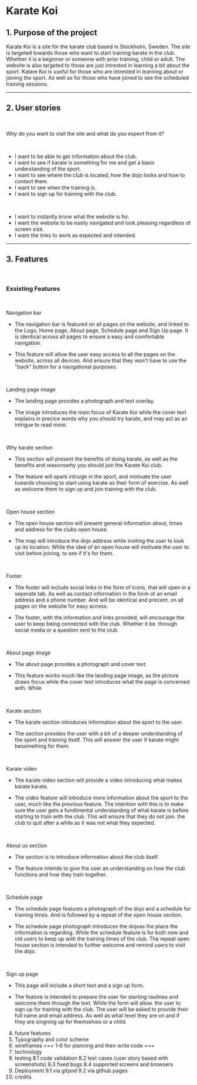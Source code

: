 # Karate Koi

## 1. Purpose of the project

Karate Koi is a site for the karate club based in Stockholm, Sweden. The site is targeted towards those who want to start training karate in the club. Whether it is a beginner or someone with prior training, child or adult. The website is also targeted to those are just intrested in learning a bit about the sport. Katare Koi is useful for those who are intrested in learning about or joining the sport. As well as for those who have joined to see the scheduled training sessions.

---

## 2. User stories

<br>

Why do you want to visit the site and what do you expevt from it?

<br>

- I want to be able to get information about the club.
- I want to see if karate is something for me and get a basic understanding of the sport.
- I want to see where the club is located, how the dojo looks and how to contact them.
- I want to see when the training is.
- I want to sign up for training with the club.

<br>

- I want to instantly know what the website is for.
- I want the website to be easily navigated and look pleasing regardless of screen size.
- I want the links to work as expected and intended.

---

## 3. Features

<br>

### Exsisting Features

<br>

Navigation bar

- The navigation bar is featured on all pages on the website, and linked to the Logo, Home page, About page, Schedule page and Sign Up page. It is identical across all pages to ensure a easy and comfortable navigation.

- This feature will allow the user easy access to all the pages on the website, across all devices. And ensure that they won't have to use the "back" button for a navigational purposes.


<br>

Landing page image

- The landing page provides a photograph and text overlay.

- The image introduces the main focus of Karate Koi while the cover text explains in precice words why you should try karate, and may act as an intrigue to read more.


<br>

Why karate section

- This section will present the benefits of doing karate, as well as the benefits and reasonswhy you should join the Karate Koi club.

- The feature will spark intruige in the sport, and motivate the user towards choosing to start using karate as their form of exercise. As well as welcome them to sign up and join training with the club.


<br>

Open house section

- The open house section will present general information about, times and address for the clubs open house.

- The map will introduce the dojo address while inviting the user to look up its location. While the ideé of an open house will motivate the user to visit before joining, to see if it's for them.


<br>

Footer

- The footer will include social links in the form of icons, that will open in a seperate tab. As well as contact information in the form of an email address and a phone number. And will be identical and precent. on all pages on the website for easy access.

- The footer, with the information and links provided, will encourage the user to keep being connected with the club. Whether it be. through social media or a question sent to the club.


<br>

About page image

- The about page provides a photograph and cover text.

- This feature works much like the landing page image, as the picture draws focus while the cover text introduces what the page is concerned with. While


<br>

Karate section

- The karate section introduces information about the sport to the user.

- The section provides the user with a bit of a deeper understanding of the sport and training itself. This will answer the user if karate might besomething for them.


<br>

Karate video

- The karate video section will provide a video introducing what makes karate karate.

- The video feature will introduce more information about the sport to the user, much like the previous feature. The intention with this is to make sure the user gets a fundimental understanding of what karate is before starting to train with the club. This will ensure that they do not join. the club to quit after a while as it was not what they expected.


<br>

About us section

- The section is to introduce information about the club itself.

- The feature intends to give the user an understanding on how the club functions and how they train together.


<br>

Schedule page

- The schedule page features a photograph of the dojo and a schedule for training times. And is followed by a repeat of the open house section.

- The schedule page photograph introduces the dojoas the place the information is regarding. While the schedule feature is for both new and old users to keep up with the training times of the club. The repeat open house section is intended to further welcome and remind users to visit the dojo.


<br>

Sign up page

- This page will include a short text and a sign up form.

- The feature is intended to prepare the user for starting routines and welcome them through the text. While the form will allow. the user to sign up for training with the club. The user will be asked to provide their full name and email address. As well as what level they are on and if they are singning up for themselves or a child.

4. future features
5. Typography and color scheme
6. wireframes
=== 1-6 for planning and then write code ===
7. technology
8. testing
   8.1 code validation
   8.2 test cases (user story based with screenshots)
   8.3 fixed bugs
   8.4 supported screens and browsers
9. Deployment
   9.1 via gitpod
   9.2 via github pages
10. credits